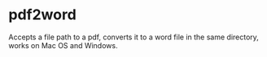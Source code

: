 # pdf2word
Accepts a file path to a pdf, converts it to a word file in the same directory, works on Mac OS and Windows. 

